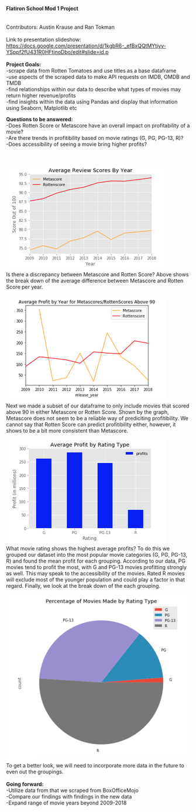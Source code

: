 <b>Flatiron School Mod 1 Project</b><br>
<br>
<br>
Contributors: Austin Krause and Ran Tokman<br><br>
Link to presentation slideshow: https://docs.google.com/presentation/d/1kgbR6-_efBxQQtMYtiyv-YSppf2fU431R0HFtjnoDbo/edit#slide=id.p<br>
<br>
<b>Project Goals:</b><br>
  -scrape data from Rotten Tomatoes and use titles as a base dataframe<br>
  -use aspects of the scraped data to make API requests on IMDB, OMDB and TMDB<br>
  -find relationships within our data to describe what types of movies may return higher revenue/profits<br>
  -find insights within the data using Pandas and display that information using Seaborn, Matplotlib etc

<b>Questions to be answered:</b><br>
  -Does Rotten Score or Metascore have an overall impact on profitability of a movie?<br>
  -Are there trends in profitibility based on movie ratings (G, PG, PG-13, R)? <br>
  -Does accessibility of seeing a movie bring higher profits?<br>
  <br><br>
  
  
  ![graph_1](mod_1_pic_1.png)<br>
  Is there a discrepancy between Metascore and Rotten Score? Above shows the break down of the average difference between Metascore and Rotten Score per year.<br><br>
  ![graph_2](mod_1_pic_2.png)<br>
  Next we made a subset of our dataframe to only include movies that scored above 90 in either Metascore or Rotten Score. Shown by the graph, Metascore does not seem to be a reliable way of prediciting profitibility. We cannot say that Rotten Score can predict profitibility either, however, it shows to be a bit more consistent than Metascore.<br><br>
  ![graph_3](mod_1_pic_4.png)<br>
  What movie rating shows the highest average profits? To do this we grouped our dataset into the most popular movie categories (G, PG, PG-13, R) and found the mean profit for each grouping. According to our data, PG movies tend to profit the most, with G and PG-13 movies profitting strongly as well. This may speak to the accessibility of the movies. Rated R movies will exclude most of the younger population and could play a factor in that regard. Finally, we look at the break down of the each grouping.<br><br>
  ![graph_4](mod_1_pic_3.png)<br>
  To get a better look, we will need to incorporate more data in the future to even out the groupings. <br><br>
<b>Going forward:</b><br>
  -Utilize data from that we scraped from BoxOfficeMojo<br>
  -Compare our findings with findings in the new data<br>
  -Expand range of movie years beyond 2009-2018<br>
